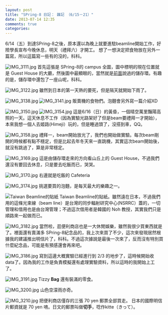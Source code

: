 ```yaml
---
layout: post
title: "SPring-8 日記： 雜記 （6/15－21）"
date: 2013-07-14 12:35
comments: true
categories: 
---
```

6/14（五）到達SPring-8之後，原本還以為晚上就要進駐beamline開始工作，好險學長宣布今晚休息，明天（禮拜六）才開工。
想了一想決定把食物放在另外一篇寫，所以這篇寫一些有的沒的，科科。

<!--more-->

![IMG_3111.jpg](/assets/img/NN0zBXXZTna4TF3bjVHJ_IMG_3111.jpg)
首先這張是 SPring-8的 campus 全圖，圖中標明的現在位置就是 Guest House 的大廳，然後圖中最顯眼的，當然就是[前面](http://nan.logdown.com/post/2013/07/13/spring-8-diary-beginning-of-experiment "SPring-8 日記： 啟程 （6/14）")說過的儲存環。有趣的是，儲存環中還包了一座山呢，科科。

![IMG_3122.jpg](/assets/img/HVTGa0NgQaaiSJIoFOtj_IMG_3122.jpg)
雖然到日本的第一天熱的要死，但是隔天就開始下雨了。

![IMG_3138.jpg](/assets/img/mYfacBdT8CdMqUMnpPLh_IMG_3138.jpg)
![IMG_3141.jpg](/assets/img/4CyZfj5ROyVZ5z2pfUwy_IMG_3141.jpg)
販賣機的食物們。泡麵會另外寫一篇介紹XD

![IMG_3150.jpg](/assets/img/RhB5yB42Q5igRgRVjuki_IMG_3150.jpg)
![IMG_3154.jpg](/assets/img/tMThF90iQ6ukQ8kLD0bH_IMG_3154.jpg)
這是6/16（日）的黃昏，一個晴空萬里豔陽高照的一天。這天休息不工作（因為實驗光路架好了但是beam要禮拜一才開始），本來我想一個人去姬路(Himeji）玩的，但是睡過頭了，沒搭到車，QQ。


![IMG_3158.jpg](/assets/img/6u3EiI0JSlmmAiT4bCZD_IMG_3158.jpg)
禮拜一，beam開始放光了，我們也開始做實驗。每次beam剛開的時候都有點不穩定，但是比起去年冬天來一直跳機，其實這次beam開始後，就沒有跳過了，算是非常穩定。

![IMG_3169.jpg](/assets/img/RVjdEiKZQyuGRzP3Ddw0_IMG_3169.jpg)
這是由儲存環走來的方向看山丘上的 Guest House，不過我們還沒有要回去休息，只是要去吃飯而已，哭哭。

![IMG_3170.jpg](/assets/img/3DtyROhBTWeFoqa8n8qo_IMG_3170.jpg)
右邊就是吃飯的 Cafeteria 


![IMG_3174.jpg](/assets/img/685eD99kSma5BLfFGAmS_IMG_3174.jpg)
挑選要買的泡麵，是每天最大的樂趣之一。

![Taiwan Beamline的貼紙](/assets/img/HeGDEfMtR65lWEt4SEhm_IMG_3179.jpg)
Taiwan Beamline的貼紙。雖然遠在日本，不過我們用的這條光束線（beam line）是台灣的同步輻射研究中心(NSRRC）蓋的，一切管理和借用也是由台灣管理；不過這次借用者是韓國的 Noh 教授，其實我們只是順路來一起做而已。

![IMG_3182.jpg](/assets/img/SOp5uZVASmSF90bffXnG_IMG_3182.jpg)
當然啦，逛便利商店也是一大休閒娛樂，雖然我很少買東西就是了。裡面還有賣滿多 SPring-8紀念品的，我上次來買了不少，這次來發現居然根據我的建議推出明信片了，科科。不過這次據說是最後一次來了，反而沒有特別買什麼紀念品，可能是有預感還會再來吧。

![IMG_3186.jpg](/assets/img/i6o0rc7IQAc4NDaZw0t7_IMG_3186.jpg)
寫到這邊大概實驗已經進行到 2/3 的地步了，這時候開始收 data了。因為我的工作是負責模擬還有處理實驗資料，所以這時的我開始上工了。

![IMG_3191.jpg](/assets/img/dIPDCPZkSRCTA1zHymbh_IMG_3191.jpg)
Tizzy **Bag** 還有裝滿的零食。

![IMG_3200.jpg](/assets/img/4N76vSgERF6NZCrwtrys_IMG_3200.jpg)
山色空濛雨亦奇。

![IMG_3210.jpg](/assets/img/6zCkrARjuvZ1codU9ALQ_IMG_3210.jpg)
把便利商店僅存的三張 70 yen 郵票全部買走。
日本的國際明信片郵資就是 70 yen 唷。日文的郵票叫做**切手**，唸作kitte（きって）。

